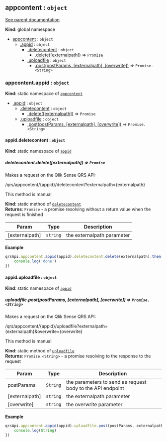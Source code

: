 <a name="appcontent"></a>
## appcontent : <code>object</code>
[See parent documentation](qrs.md)

**Kind**: global namespace  

* [appcontent](#appcontent) : <code>object</code>
  * [.appid](#appcontent.appid) : <code>object</code>
    * [.deletecontent](#appcontent.appid.deletecontent) : <code>object</code>
      * [.delete([externalpath])](#appcontent.appid.deletecontent.delete) ⇒ <code>Promise</code>
    * [.uploadfile](#appcontent.appid.uploadfile) : <code>object</code>
      * [.post(postParams, [externalpath], [overwrite])](#appcontent.appid.uploadfile.post) ⇒ <code>Promise.&lt;String&gt;</code>

<a name="appcontent.appid"></a>
### appcontent.appid : <code>object</code>
**Kind**: static namespace of <code>[appcontent](#appcontent)</code>  

* [.appid](#appcontent.appid) : <code>object</code>
  * [.deletecontent](#appcontent.appid.deletecontent) : <code>object</code>
    * [.delete([externalpath])](#appcontent.appid.deletecontent.delete) ⇒ <code>Promise</code>
  * [.uploadfile](#appcontent.appid.uploadfile) : <code>object</code>
    * [.post(postParams, [externalpath], [overwrite])](#appcontent.appid.uploadfile.post) ⇒ <code>Promise.&lt;String&gt;</code>

<a name="appcontent.appid.deletecontent"></a>
#### appid.deletecontent : <code>object</code>
**Kind**: static namespace of <code>[appid](#appcontent.appid)</code>  
<a name="appcontent.appid.deletecontent.delete"></a>
##### deletecontent.delete([externalpath]) ⇒ <code>Promise</code>
Makes a request on the Qlik Sense QRS API:

/qrs/appcontent/{appid}/deletecontent?externalpath={externalpath}

This method is manual

**Kind**: static method of <code>[deletecontent](#appcontent.appid.deletecontent)</code>  
**Returns**: <code>Promise</code> - a promise resolving without a return value when the request is finished  

| Param | Type | Description |
| --- | --- | --- |
| [externalpath] | <code>string</code> | the externalpath parameter |

**Example**  
```javascript
qrsApi.appcontent.appid(appid).deletecontent.delete(externalpath).then(function() {
    console.log('done')
})
```
<a name="appcontent.appid.uploadfile"></a>
#### appid.uploadfile : <code>object</code>
**Kind**: static namespace of <code>[appid](#appcontent.appid)</code>  
<a name="appcontent.appid.uploadfile.post"></a>
##### uploadfile.post(postParams, [externalpath], [overwrite]) ⇒ <code>Promise.&lt;String&gt;</code>
Makes a request on the Qlik Sense QRS API:

/qrs/appcontent/{appid}/uploadfile?externalpath={externalpath}&overwrite={overwrite}

This method is manual

**Kind**: static method of <code>[uploadfile](#appcontent.appid.uploadfile)</code>  
**Returns**: <code>Promise.&lt;String&gt;</code> - a promise resolving to the response to the request  

| Param | Type | Description |
| --- | --- | --- |
| postParams | <code>String</code> | the parameters to send as request body to the API endpoint |
| [externalpath] | <code>string</code> | the externalpath parameter |
| [overwrite] | <code>string</code> | the overwrite parameter |

**Example**  
```javascript
qrsApi.appcontent.appid(appid).uploadfile.post(postParams, externalpath, overwrite).then(function(String) {
    console.log(String)
})
```
